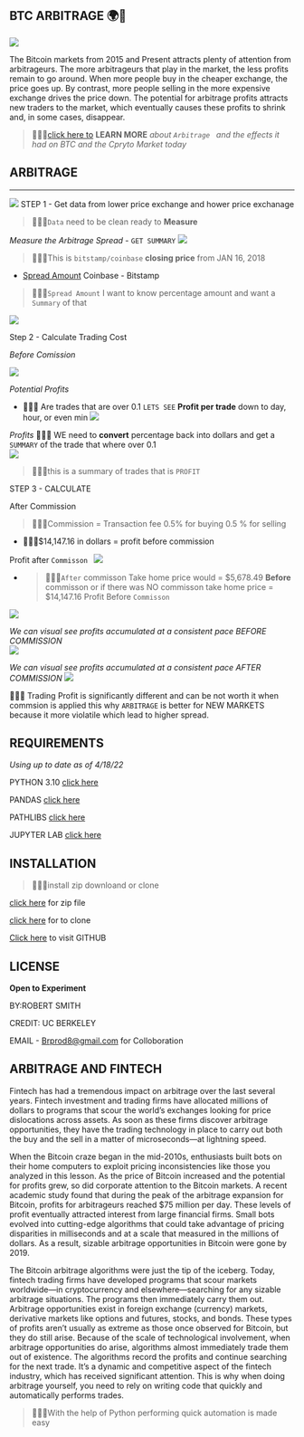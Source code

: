 ## BTC ARBITRAGE  🌍🏁
 ![](pics/d83466c6da8813f4af0c842fa64d9b32.jpg)

The Bitcoin markets from 2015 and Present attracts plenty of attention from arbitrageurs. The more arbitrageurs that play in the market, the less profits remain to go around. When more people buy in the cheaper exchange, the price goes up. By contrast, more people selling in the more expensive exchange drives the price down. The potential for arbitrage profits attracts new traders to the market, which eventually causes these profits to shrink and, in some cases, disappear.

>👨🏿‍⚖️[click here  to](https://captainaltcoin.com/bitcoin-arbitrage/)  **LEARN MORE** *about   `Arbitrage ` and the effects it had on BTC and the Cpryto Market today*

## ARBITRAGE 
---
![](pics/overlay.png)
STEP 1 - Get data from lower price exchange and hower price exchanage 
>👨🏿‍⚖️`Data` need to be clean ready to **Measure**

*Measure the Arbitrage Spread* - `GET SUMMARY`
    ![](pics/spread%20summary.png)

>👨🏿‍⚖️This is  `bitstamp/coinbase` **closing price**  from JAN 16, 2018 
  
  * [Spread Amount](https://www.investopedia.com/terms/s/spread.asp#:~:text=In%20finance%2C%20a%20spread%20refers%20to%20the%20difference,%28from%20sellers%29%20prices%20of%20a%20security%20or%20asset) Coinbase - Bitstamp    
  >👨🏿‍⚖️`Spread Amount` I want to know percentage amount and want a  `Summary` of that

![](pics/summary.png)

Step 2 - Calculate Trading Cost

*Before Comission*
 
![](pics/proftper.png)

*Potential Profits*
   
   * 👨🏿‍⚖️ Are trades that are over  0.1
`LETS SEE` **Profit per trade** down to day, hour, or even min 
   ![](pics/minsectrade.png)

   *Profits*
  👨🏿‍⚖️ WE need to **convert** percentage back into dollars and get a `SUMMARY` of the trade that where over 0.1  
  ![](pics/backtodollar.png)
 
 >👨🏿‍⚖️this is a summary of  trades that is `PROFIT`

STEP 3 - CALCULATE 
  
 After Commission
 
 >👨🏿‍⚖️Commission = Transaction fee 0.5% for buying 0.5 % for selling 
   *  👨🏿‍⚖️$14,147.16 in dollars = profit before commission

   Profit after `Commisson `
   ![](pics/profitafter.png)
   * >👨🏿‍⚖️`After` commisson Take home price would = $5,678.49 **Before** commisson or if there was NO commisson take home price = $14,147.16 
  Profit Before `Commisson `
  
   ![](pics/profitbefore.png)
  
  *We can visual see profits accumulated at a consistent pace BEFORE COMMISSION*  
  ![](pics/cumbeforecomis.png)
   
   
   *We can visual see profits accumulated at a consistent pace AFTER COMMISSION* 
   ![](pics/cumaftercomision.png)


   👨🏿‍⚖️ Trading Profit is significantly different and can be not worth it when commsion is applied this why `ARBITRAGE` is better for NEW MARKETS because it more violatile which lead to higher spread. 
 
 ## REQUIREMENTS
 *Using up to date as of 4/18/22*
 
 PYTHON 3.10 [click here](https://www.python.org/downloads/)

PANDAS [click here](https://pandas.pydata.org/pandas-docs/stable/getting_started/install.html)

PATHLIBS [click here](https://pypi.org/project/pathlib/)

JUPYTER LAB [click here](https://jupyterlab.readthedocs.io/en/stable/getting_started/installation.html)

 
 
 ## INSTALLATION

>👨🏿‍⚖️install  zip downloand or clone 
   
   [click here](https://github.com/brprod8/Abitrage.git) for zip file

   [click here](git@github.com:brprod8/Abitrage.git) for to clone 

   [Click here](https://github.com/brprod8/Abitrage) to visit  GITHUB 
## LICENSE
**Open to Experiment**

BY:ROBERT SMITH

 CREDIT: UC BERKELEY

EMAIL - Brprod8@gmail.com for Colloboration 
 ## ARBITRAGE AND FINTECH
  
  Fintech has had a tremendous impact on arbitrage over the last several years. Fintech investment and trading firms have allocated millions of dollars to programs that scour the world’s exchanges looking for price dislocations across assets. As soon as these firms discover arbitrage opportunities, they have the trading technology in place to carry out both the buy and the sell in a matter of microseconds—at lightning speed.

  When the Bitcoin craze began in the mid-2010s, enthusiasts built bots on their home computers to exploit pricing inconsistencies like those you analyzed in this lesson. As the price of Bitcoin increased and the potential for profits grew, so did corporate attention to the Bitcoin markets. A recent academic study found that during the peak of the arbitrage expansion for Bitcoin, profits for arbitrageurs reached $75 million per day.
  These levels of profit eventually attracted interest from large financial firms. Small bots evolved into cutting-edge algorithms that could take advantage of pricing disparities in milliseconds and at a scale that measured in the millions of dollars. As a result, sizable arbitrage opportunities in Bitcoin were gone by 2019.

The Bitcoin arbitrage algorithms were just the tip of the iceberg. Today, fintech trading firms have developed programs that scour markets worldwide—in cryptocurrency and elsewhere—searching for any sizable arbitrage situations. The programs then immediately carry them out. Arbitrage opportunities exist in foreign exchange (currency) markets, derivative markets like options and futures, stocks, and bonds. These types of profits aren’t usually as extreme as those once observed for Bitcoin, but they do still arise.
Because of the scale of technological involvement, when arbitrage opportunities do arise, algorithms almost immediately trade them out of existence. The algorithms record the profits and continue searching for the next trade. It’s a dynamic and competitive aspect of the fintech industry, which has received significant attention. This is why when doing arbitrage yourself, you need to rely on writing code that quickly and automatically performs trades.

>👨🏿‍⚖️With the help of Python performing  quick automation is made easy

